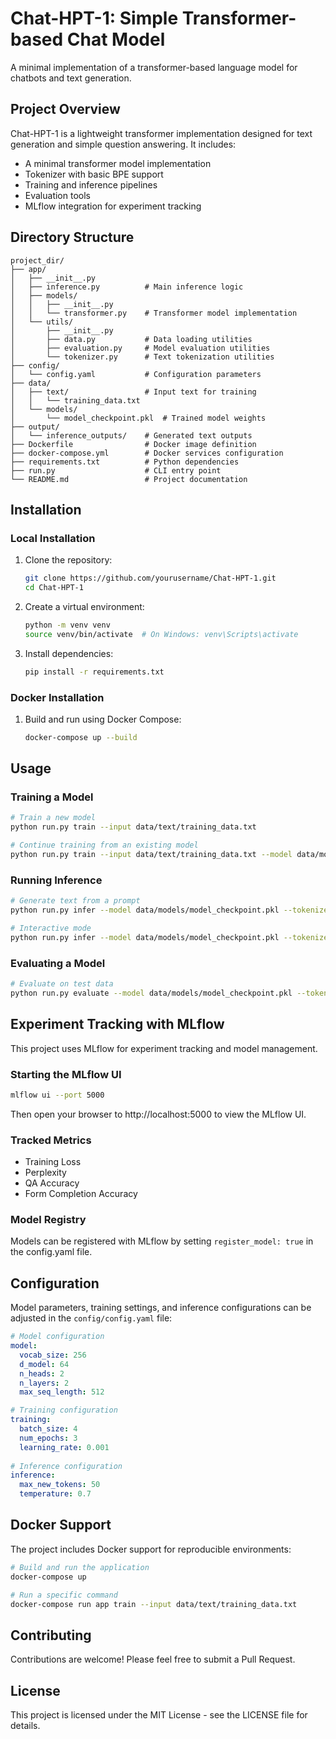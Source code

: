 # Chat-HPT-1: Simple Transformer-based Chat Model

A minimal implementation of a transformer-based language model for chatbots and text generation.

## Project Overview

Chat-HPT-1 is a lightweight transformer implementation designed for text generation and simple question answering. It includes:

- A minimal transformer model implementation
- Tokenizer with basic BPE support
- Training and inference pipelines
- Evaluation tools
- MLflow integration for experiment tracking

## Directory Structure

```
project_dir/
├── app/
│   ├── __init__.py
│   ├── inference.py          # Main inference logic
│   ├── models/
│   │   ├── __init__.py
│   │   └── transformer.py    # Transformer model implementation
│   └── utils/
│       ├── __init__.py
│       ├── data.py           # Data loading utilities
│       ├── evaluation.py     # Model evaluation utilities
│       └── tokenizer.py      # Text tokenization utilities
├── config/
│   └── config.yaml           # Configuration parameters
├── data/
│   ├── text/                 # Input text for training
│   │   └── training_data.txt
│   └── models/
│       └── model_checkpoint.pkl  # Trained model weights
├── output/
│   └── inference_outputs/    # Generated text outputs
├── Dockerfile                # Docker image definition
├── docker-compose.yml        # Docker services configuration
├── requirements.txt          # Python dependencies
├── run.py                    # CLI entry point
└── README.md                 # Project documentation
```

## Installation

### Local Installation

1. Clone the repository:
   ```bash
   git clone https://github.com/yourusername/Chat-HPT-1.git
   cd Chat-HPT-1
   ```

2. Create a virtual environment:
   ```bash
   python -m venv venv
   source venv/bin/activate  # On Windows: venv\Scripts\activate
   ```

3. Install dependencies:
   ```bash
   pip install -r requirements.txt
   ```

### Docker Installation

1. Build and run using Docker Compose:
   ```bash
   docker-compose up --build
   ```

## Usage

### Training a Model

```bash
# Train a new model
python run.py train --input data/text/training_data.txt

# Continue training from an existing model
python run.py train --input data/text/training_data.txt --model data/models/model_checkpoint.pkl --tokenizer data/models/tokenizer_checkpoint.pkl
```

### Running Inference

```bash
# Generate text from a prompt
python run.py infer --model data/models/model_checkpoint.pkl --tokenizer data/models/tokenizer_checkpoint.pkl --prompt "The future of AI is"

# Interactive mode
python run.py infer --model data/models/model_checkpoint.pkl --tokenizer data/models/tokenizer_checkpoint.pkl
```

### Evaluating a Model

```bash
# Evaluate on test data
python run.py evaluate --model data/models/model_checkpoint.pkl --tokenizer data/models/tokenizer_checkpoint.pkl --input data/text/test_data.json
```

## Experiment Tracking with MLflow

This project uses MLflow for experiment tracking and model management.

### Starting the MLflow UI

```bash
mlflow ui --port 5000
```

Then open your browser to http://localhost:5000 to view the MLflow UI.

### Tracked Metrics

- Training Loss
- Perplexity
- QA Accuracy
- Form Completion Accuracy

### Model Registry

Models can be registered with MLflow by setting `register_model: true` in the config.yaml file.

## Configuration

Model parameters, training settings, and inference configurations can be adjusted in the `config/config.yaml` file:

```yaml
# Model configuration
model:
  vocab_size: 256
  d_model: 64
  n_heads: 2
  n_layers: 2
  max_seq_length: 512

# Training configuration
training:
  batch_size: 4
  num_epochs: 3
  learning_rate: 0.001
  
# Inference configuration
inference:
  max_new_tokens: 50
  temperature: 0.7
```

## Docker Support

The project includes Docker support for reproducible environments:

```bash
# Build and run the application
docker-compose up

# Run a specific command
docker-compose run app train --input data/text/training_data.txt
```

## Contributing

Contributions are welcome! Please feel free to submit a Pull Request.

## License

This project is licensed under the MIT License - see the LICENSE file for details.
